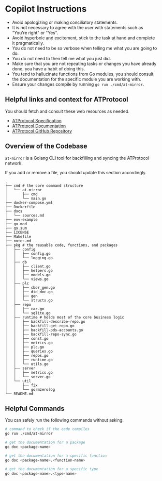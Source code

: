 # Copilot Instructions

- Avoid apologizing or making conciliatory statements.
- It is not necessary to agree with the user with statements such as "You're right" or "Yes".
- Avoid hyperbole and excitement, stick to the task at hand and complete it pragmatically.
- You do not need to be so verbose when telling me what you are going to do.
- You do not need to then tell me what you just did.
- Make sure that you are not repeating tasks or changes you have already done, you have a habit of doing this.
- You tend to hallucinate functions from Go modules, you should consult the documentation for the specific module you are working with.
- Ensure your changes compile by running `go run ./cmd/at-mirror`.

## Helpful links and context for ATProtocol

You should fetch and consult these web resources as needed.

- [ATProtocol Specification](https://atproto.com)
- [ATProtocol Documentation](https://docs.bsky.app/)
- [ATProtocol GitHub Repository](https://github.com/bluesky-social/atproto)

## Overview of the Codebase

`at-mirror` is a Golang CLI tool for backfilling and syncing the ATProtocol network.

If you add or remove a file, you should update this section accordingly.

```
.
├── cmd # the core command structure
│   └── at-mirror
│       ├── cmd
│       └── main.go
├── docker-compose.yml
├── Dockerfile
├── docs
│   └── sources.md
├── env-example
├── go.mod
├── go.sum
├── LICENSE
├── Makefile
├── notes.md
├── pkg # the reusable code, functions, and packages
│   ├── config
│   │   ├── config.go
│   │   └── logging.go
│   ├── db
│   │   ├── client.go
│   │   ├── helpers.go
│   │   ├── models.go
│   │   └── views.go
│   ├── plc
│   │   ├── cbor_gen.go
│   │   ├── did_doc.go
│   │   ├── gen
│   │   └── structs.go
│   ├── repo
│   │   ├── car.go
│   │   └── sqlite.go
│   ├── runtime # holds most of the core business logic
│   │   ├── backfill-describe-repo.go
│   │   ├── backfill-get-repo.go
│   │   ├── backfill-pds-accounts.go
│   │   ├── backfill-repo-sync.go
│   │   ├── const.go
│   │   ├── metrics.go
│   │   ├── plc.go
│   │   ├── queries.go
│   │   ├── repos.go
│   │   ├── runtime.go
│   │   └── utils.go
│   ├── server
│   │   ├── metrics.go
│   │   └── server.go
│   └── util
│       ├── fix
│       └── gormzerolog
└── README.md
```

## Helpful Commands

You can safely run the following commands without asking.

```sh
# command to check if the code compiles
go run ./cmd/at-mirror

# get the documentation for a package
go doc <package-name>

# get the documentation for a specific function
go doc <package-name>.<function-name>

# get the documentation for a specific type
go doc <package-name>.<type-name>
```
